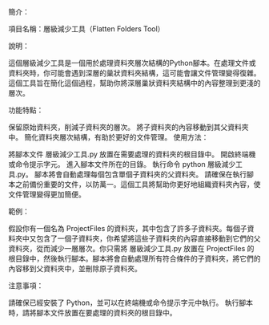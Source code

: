 簡介：

項目名稱：層級減少工具（Flatten Folders Tool）

說明：

這個層級減少工具是一個用於處理資料夾層次結構的Python腳本。在處理文件或資料夾時，你可能會遇到深層的巢狀資料夾結構，這可能會讓文件管理變得復雜。這個工具旨在簡化這個過程，幫助你將深層巢狀資料夾結構中的內容整理到更淺的層次。

功能特點：

保留原始資料夾，削減子資料夾的層次。
將子資料夾的內容移動到其父資料夾中。
簡化資料夾層次結構，有助於更好的文件管理。
使用方法：

將腳本文件 層級減少工具.py 放置在需要處理的資料夾的根目錄中。
開啟終端機或命令提示字元。
進入腳本文件所在的目錄。
執行命令 python 層級減少工具.py。
腳本將會自動處理每個包含單個子資料夾的父資料夾。
請確保在執行腳本之前備份重要的文件，以防萬一。這個工具將幫助你更好地組織資料夾內容，使文件管理變得更加簡便。

範例：

假設你有一個名為 ProjectFiles 的資料夾，其中包含了許多子資料夾。每個子資料夾中又包含了一個子資料夾，你希望將這些子資料夾的內容直接移動到它們的父資料夾，從而減少一層層次。你只需將 層級減少工具.py 放置在 ProjectFiles 的根目錄中，然後執行腳本。腳本將會自動處理所有符合條件的子資料夾，將它們的內容移到父資料夾中，並刪除原子資料夾。

注意事項：

請確保已經安裝了 Python，並可以在終端機或命令提示字元中執行。
執行腳本時，請將腳本文件放置在要處理的資料夾的根目錄中。
